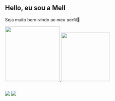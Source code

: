 ## Hello, eu sou a Mell 
Seja muito bem-vindo ao meu perfil💜

<div align="Left">
  <a href="https://github.com/MellanieKP">
  <img height="180em" src="https://github-readme-stats.vercel.app/api?username=MellanieKP&show_icons=true&theme=material-palenight&include_all_commits=true&count_private=true"/>
  <img height="160em" src="https://github-readme-stats.vercel.app/api/top-langs/?username=MellanieKP&layout=compact&langs_count=7&theme=material-palenight"/>
</div>

##
<div>
   <a href="https://www.linkedin.com/in/m%C3%A9llanie-padilha-73269017a/" target="_blank"><img src="https://img.shields.io/badge/LinkedIn-0077B5?style=for-the-badge&logo=linkedin&logoColor=white" target="_blank"></a>
  <a href="https://www.instagram.com/mell_padilha/" target="_blank"><img src="https://img.shields.io/badge/Instagram-E4405F?style=for-the-badge&logo=instagram&logoColor=white" 
  </div>
